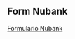 ## Form Nubank

<p>
    <a target="_blank" href="https://patsferrer.github.io/atalhos/form-nubank/">Formulário Nubank</a> 
</p>